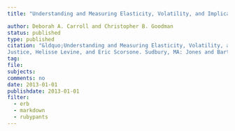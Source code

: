 ```yaml
---
title: "Understanding and Measuring Elasticity, Volatility, and Implications for Local Government Fiscal Health"

author: Deborah A. Carroll and Christopher B. Goodman
status: published
type: published
citation: "&ldquo;Understanding and Measuring Elasticity, Volatility, and Implications for Local Government Fiscal Health&rdquo; <em>Handbook of Local Government Fiscal Health</em>, edited by Jonathan B.
Justice, Helisse Levine, and Eric Scorsone. Sudbury, MA: Jones and Bartlett, Inc."
tag:
file: 
subjects:
comments: no
date: 2013-01-01
publishdate: 2013-01-01
filter:
  - erb
  - markdown
  - rubypants
---
```

